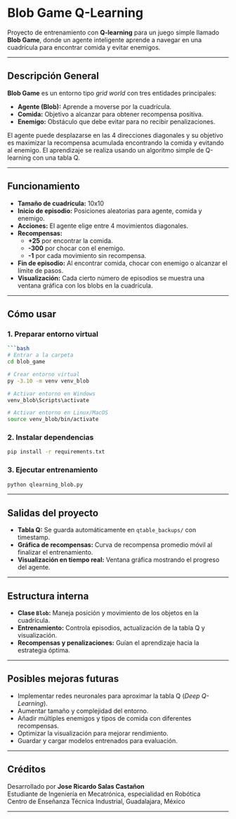 # Blob Game Q-Learning

Proyecto de entrenamiento con **Q-learning** para un juego simple llamado **Blob Game**, donde un agente inteligente aprende a navegar en una cuadrícula para encontrar comida y evitar enemigos.

---

## Descripción General

**Blob Game** es un entorno tipo *grid world* con tres entidades principales:

-  **Agente (Blob):** Aprende a moverse por la cuadrícula.
-  **Comida:** Objetivo a alcanzar para obtener recompensa positiva.
-  **Enemigo:** Obstáculo que debe evitar para no recibir penalizaciones.

El agente puede desplazarse en las 4 direcciones diagonales y su objetivo es maximizar la recompensa acumulada encontrando la comida y evitando al enemigo. El aprendizaje se realiza usando un algoritmo simple de Q-learning con una tabla Q.

---

## Funcionamiento

- **Tamaño de cuadrícula:** 10x10
- **Inicio de episodio:** Posiciones aleatorias para agente, comida y enemigo.
- **Acciones:** El agente elige entre 4 movimientos diagonales.
- **Recompensas:**
  -  **+25** por encontrar la comida.
  -  **-300** por chocar con el enemigo.
  -  **-1** por cada movimiento sin recompensa.
- **Fin de episodio:** Al encontrar comida, chocar con enemigo o alcanzar el límite de pasos.
- **Visualización:** Cada cierto número de episodios se muestra una ventana gráfica con los blobs en la cuadrícula.

---

##  Cómo usar

### 1. Preparar entorno virtual

```bash
```bash
# Entrar a la carpeta
cd blob_game

# Crear entorno virtual 
py -3.10 -m venv venv_blob

# Activar entorno en Windows
venv_blob\Scripts\activate

# Activar entorno en Linux/MacOS
source venv_blob/bin/activate
```

### 2. Instalar dependencias

```bash
pip install -r requirements.txt
```

### 3. Ejecutar entrenamiento

```bash
python qlearning_blob.py
```

---

##  Salidas del proyecto

- **Tabla Q:** Se guarda automáticamente en `qtable_backups/` con timestamp.
- **Gráfica de recompensas:** Curva de recompensa promedio móvil al finalizar el entrenamiento.
- **Visualización en tiempo real:** Ventana gráfica mostrando el progreso del agente.

---

##  Estructura interna

- **Clase `Blob`:** Maneja posición y movimiento de los objetos en la cuadrícula.
- **Entrenamiento:** Controla episodios, actualización de la tabla Q y visualización.
- **Recompensas y penalizaciones:** Guían el aprendizaje hacia la estrategia óptima.

---

##  Posibles mejoras futuras

- Implementar redes neuronales para aproximar la tabla Q (*Deep Q-Learning*).
- Aumentar tamaño y complejidad del entorno.
- Añadir múltiples enemigos y tipos de comida con diferentes recompensas.
- Optimizar la visualización para mejorar rendimiento.
- Guardar y cargar modelos entrenados para evaluación.

---

##  Créditos

Desarrollado por **Jose Ricardo Salas Castañon**  
Estudiante de Ingeniería en Mecatrónica, especialidad en Robótica  
Centro de Enseñanza Técnica Industrial, Guadalajara, México

---